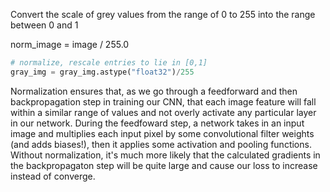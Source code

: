 Convert the scale of grey values from the range of 0 to 255 into the range between 0 and 1

norm_image = image / 255.0

```python
# normalize, rescale entries to lie in [0,1]
gray_img = gray_img.astype("float32")/255
```

Normalization ensures that, as we go through a feedforward and then backpropagation step in training our CNN, that each image feature will fall within a similar range of values and not overly activate any particular layer in our network. During the feedfoward step, a network takes in an input image and multiplies each input pixel by some convolutional filter weights (and adds biases!), then it applies some activation and pooling functions. Without normalization, it's much more likely that the calculated gradients in the backpropagaton step will be quite large and cause our loss to increase instead of converge.